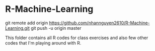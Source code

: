 # R-Machine-Learning
git remote add origin https://github.com/nhannguyen2610/R-Machine-Learning.git
git push -u origin master


This folder contains all R codes for class exercises and also few other codes that I'm playing around with R. 
